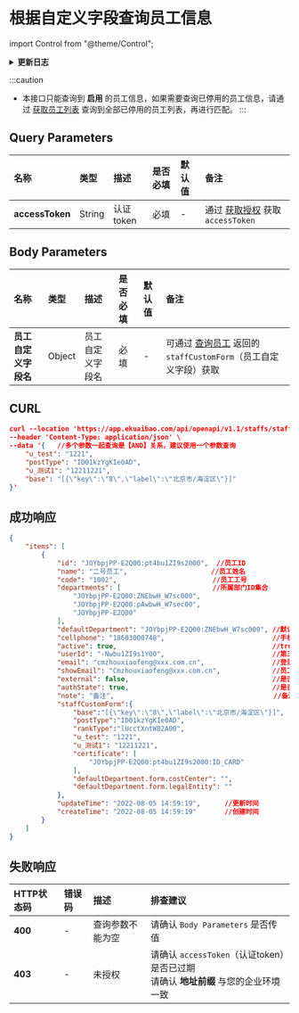 # 根据自定义字段查询员工信息

import Control from "@theme/Control";

<Control
method="POST"
url="/api/openapi/v1.1/staffs/staffCustom"
/>

<details>
  <summary><b>更新日志</b></summary>
  <div>

  [**1.16.0**](/docs/open-api/notice/update-log#1160) -> 🆕 新增了本接口。<br/>

  </div>
</details>

:::caution
- 本接口只能查询到 **启用** 的员工信息，如果需要查询已停用的员工信息，请通过 [获取员工列表](/docs/open-api/corporation/get-all-staffs) 查询到全部已停用的员工列表，再进行匹配。
:::

## Query Parameters

| 名称 | 类型 | 描述 | 是否必填 | 默认值 | 备注 |
| :--- | :--- | :--- | :--- |:--- | :--- |
| **accessToken** | String | 认证token | 必填 | - | 通过 [获取授权](/docs/open-api/getting-started/auth) 获取 `accessToken` |

## Body Parameters

| 名称 | 类型     | 描述 | 是否必填 | 默认值 | 备注 |
| :--- |:-------| :--- | :--- |:--- | :--- |
| **员工自定义字段名**| Object | 员工自定义字段名 | 必填 | - | 可通过 [查询员工](/docs/open-api/corporation/get-staff-ids) 返回的 `staffCustomForm`（员工自定义字段）获取 |

## CURL
```json
curl --location 'https://app.ekuaibao.com/api/openapi/v1.1/staffs/staffCustom?accessToken=ID01oHJO0qquuj%3ADgM3w5DRQ401Iw' \
--header 'Content-Type: application/json' \
--data '{   //多个参数一起查询是【AND】关系，建议使用一个参数查询
    "u_test": "1221",
    "postType": "ID01kzYgKIe0AD",
    "u_测试1": "12211221",
    "base": "[{\"key\":\"8\",\"label\":\"北京市/海淀区\"}]"
}'
```

## 成功响应
```json
{
    "items": [
        {
            "id": "JOYbpjPP-E2Q00:pt4bu1ZI9s2000",  //员工ID
            "name": "二号员工",                     //员工姓名
            "code": "1002",                        //员工工号
            "departments": [                       //所属部门ID集合
                "JOYbpjPP-E2Q00:ZNEbwH_W7sc000",
                "JOYbpjPP-E2Q00:pAwbwH_W7sec00",
                "JOYbpjPP-E2Q00"
            ],
            "defaultDepartment": "JOYbpjPP-E2Q00:ZNEbwH_W7sc000", //默认部门ID
            "cellphone": "18603000748",                           //手机号
            "active": true,                                       //true：在职，false：已离职（账号逻辑删除，在系统上不可见）
            "userId": "-Nwbu1ZI9s1Y00",                           //第三方平台人员ID
            "email": "cmzhouxiaofeng@xxx.com.cn",                 //登录邮箱（大写字母全转换为小写字母）
            "showEmail": "Cmzhouxiaofeng@xxx.com.cn",             //员工个人信息显示邮箱（大写字母保持不变）
            "external": false,                                    //是否外部员工
            "authState": true,                                    //是否激活，表示账号是否可用
            "note": "备注",                                        //备注
            "staffCustomForm":{                                               //员工自定义字段
                "base":"[{\"key\":\"8\",\"label\":\"北京市/海淀区\"}]",       //常驻地
                "postType":"ID01kzYgKIe0AD",                                  //岗位
                "rankType":"lUcctXntW82A00",                                  //职级
                "u_test": "1221",                                             //员工自定义字段
                "u_测试1": "12211221",
                "certificate": [                                              //证件信息
                    "JOYbpjPP-E2Q00:pt4bu1ZI9s2000:ID_CARD"
                ],
                "defaultDepartment.form.costCenter": "",
                "defaultDepartment.form.legalEntity": ""
            },
            "updateTime": "2022-08-05 14:59:19",      //更新时间
            "createTime": "2022-08-05 14:59:19"       //创建时间
        }
    ]
}
```

## 失败响应
| HTTP状态码 | 错误码 | 描述 | 排查建议 |
| :--- | :--- | :--- | :--- |
| **400** | - | 查询参数不能为空 | 请确认 `Body Parameters` 是否传值 | 
| **403** | - | 未授权 | 请确认 `accessToken`（认证token）是否已过期<br/>请确认 **地址前缀** 与您的企业环境一致 | 


